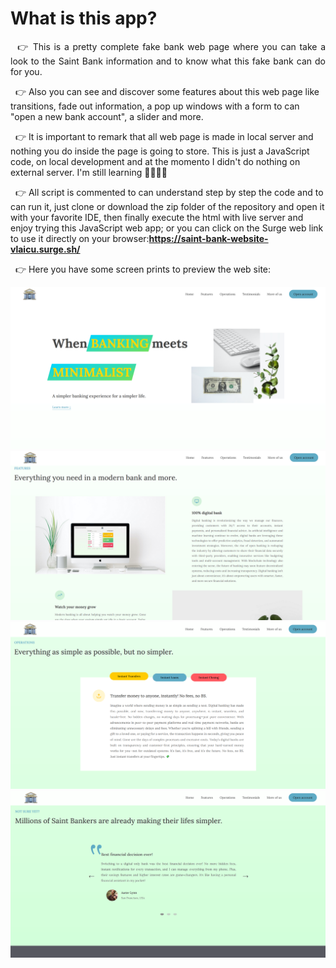 # What is this app?

<p style='text-align: justify'>
&nbsp;&nbsp;👉 This is a pretty complete fake bank web page where you can take a look to the Saint Bank information and to know what this fake bank can do for you.

&nbsp;&nbsp;👉 Also you can see and discover some features about this web page like transitions, fade out information, a pop up windows with a form to can "open a new bank account", a slider and more.

&nbsp;&nbsp;👉 It is important to remark that all web page is made in local server and nothing you do inside the page is going to store. This is just a JavaScript code, on local development and at the momento I didn't do nothing on external server. I'm still learning 🤣🤣😅😅

&nbsp;&nbsp;👉 All script is commented to can understand step by step the code and to can run it, just clone or download the zip folder of the repository and open it with your favorite IDE, then finally execute the html with live server and enjoy trying this JavaScript web app; or you can click on the Surge web link to use it directly on your browser:<a target="_blank" href="https://saint-bank-website-vlaicu.surge.sh/" ><b>https://saint-bank-website-vlaicu.surge.sh/</b>

&nbsp;&nbsp;👉 Here you have some screen prints to preview the web site:

<img src="Preview4.png" alt="Descripción" width="700"/>
<img src="Preview3.png" alt="Descripción" width="700"/>
<img src="Preview2.png" alt="Descripción" width="700"/>
<img src="Preview1.png" alt="Descripción" width="700"/>
</p>
